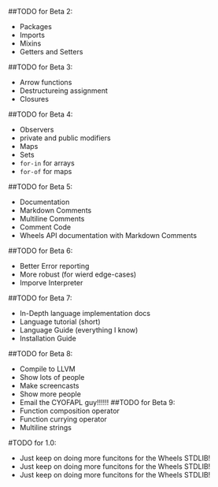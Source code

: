 ##TODO for Beta 2:
  * Packages
  * Imports
  * Mixins
  * Getters and Setters

##TODO for Beta 3:
  * Arrow functions
  * Destructureing assignment
  * Closures

##TODO for Beta 4:
  * Observers
  * private and public modifiers
  * Maps
  * Sets
  * `for-in` for arrays
  * `for-of` for maps

##TODO for Beta 5:
  * Documentation
  * Markdown Comments
  * Multiline Comments
  * Comment Code
  * Wheels API documentation with Markdown Comments

##TODO for Beta 6:
  * Better Error reporting
  * More robust (for wierd edge-cases)
  * Imporve Interpreter

##TODO for Beta 7:
  * In-Depth language implementation docs
  * Language tutorial (short)
  * Language Guide (everything I know)
  * Installation Guide

##TODO for Beta 8:
  * Compile to LLVM
  * Show lots of people
  * Make screencasts
  * Show more people
  * Email the CYOFAPL guy!!!!!!
##TODO for Beta 9:
  * Function composition operator
  * Function currying operator
  * Multiline strings

#TODO for 1.0:
  * Just keep on doing more funcitons for the Wheels STDLIB!
  * Just keep on doing more funcitons for the Wheels STDLIB!
  * Just keep on doing more funcitons for the Wheels STDLIB!


